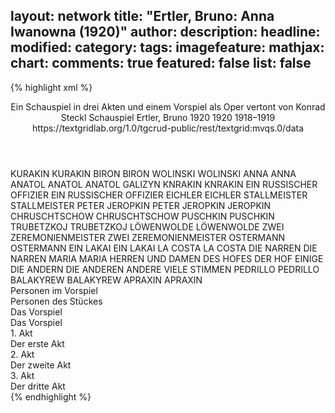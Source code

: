 layout: network
title: "Ertler, Bruno: Anna Iwanowna (1920)"
author:
description:
headline:
modified:
category:
tags:
imagefeature:
mathjax:
chart:
comments: true
featured: false
list: false
---
{% highlight xml %}
<?xml-model href="https://raw.githubusercontent.com/DLiNa/project/master/rules/lina.rnc"?><?xml-model href="https://raw.githubusercontent.com/DLiNa/project/master/rules/lina.sch"?>
<play xmlns="http://lina.digital">
  <header>
    <title>Anna Iwanowna</title>
    <subtitle>Ein Schauspiel in drei Akten und einem Vorspiel als Oper vertont von Konrad Steckl</subtitle>
    <genretitle>Schauspiel</genretitle>
    <author>Ertler, Bruno</author>
    <date type="print" when="1920">1920</date>
    <date type="premiere" when="1920">1920</date>
    <date type="written" when="1919">1918–1919</date>
    <source>https://textgridlab.org/1.0/tgcrud-public/rest/textgrid:mvqs.0/data</source>
  </header>
  <personae>
    <character>
      <name>KURAKIN</name>
      <alias xml:id="kurakin">
        <name>KURAKIN</name>
      </alias>
    </character>
    <character>
      <name>BIRON</name>
      <alias xml:id="biron">
        <name>BIRON</name>
      </alias>
    </character>
    <character>
      <name>WOLINSKI</name>
      <alias xml:id="wolinski">
        <name>WOLINSKI</name>
      </alias>
    </character>
    <character>
      <name>ANNA</name>
      <alias xml:id="anna">
        <name>ANNA</name>
      </alias>
    </character>
    <character>
      <name>ANATOL</name>
      <alias xml:id="anatol">
        <name>ANATOL</name>
      </alias>
      <alias xml:id="anatol_galizyn">
        <name>ANATOL GALIZYN</name>
      </alias>
    </character>
    <character>
      <name>KNRAKIN</name>
      <alias xml:id="knrakin">
        <name>KNRAKIN</name>
      </alias>
    </character>
    <character>
      <name>EIN RUSSISCHER OFFIZIER</name>
      <alias xml:id="ein_russischer_offizier">
        <name>EIN RUSSISCHER OFFIZIER</name>
      </alias>
    </character>
    <character>
      <name>EICHLER</name>
      <alias xml:id="eichler">
        <name>EICHLER</name>
      </alias>
    </character>
    <character>
      <name>STALLMEISTER</name>
      <alias xml:id="stallmeister">
        <name>STALLMEISTER</name>
      </alias>
    </character>
    <character>
      <name>PETER JEROPKIN</name>
      <alias xml:id="peter_jeropkin">
        <name>PETER JEROPKIN</name>
      </alias>
      <alias xml:id="jeropkin">
        <name>JEROPKIN</name>
      </alias>
    </character>
    <character>
      <name>CHRUSCHTSCHOW</name>
      <alias xml:id="chruschtschow">
        <name>CHRUSCHTSCHOW</name>
      </alias>
    </character>
    <character>
      <name>PUSCHKIN</name>
      <alias xml:id="puschkin">
        <name>PUSCHKIN</name>
      </alias>
    </character>
    <character>
      <name>TRUBETZKOJ</name>
      <alias xml:id="trubetzkoj">
        <name>TRUBETZKOJ</name>
      </alias>
    </character>
    <character>
      <name>LÖWENWOLDE</name>
      <alias xml:id="löwenwolde">
        <name>LÖWENWOLDE</name>
      </alias>
    </character>
    <character>
      <name>ZWEI ZEREMONIENMEISTER</name>
      <alias xml:id="zwei_zeremonienmeister">
        <name>ZWEI ZEREMONIENMEISTER</name>
      </alias>
    </character>
    <character>
      <name>OSTERMANN</name>
      <alias xml:id="ostermann">
        <name>OSTERMANN</name>
      </alias>
    </character>
    <character>
      <name>EIN LAKAI</name>
      <alias xml:id="ein_lakai">
        <name>EIN LAKAI</name>
      </alias>
    </character>
    <character>
      <name>LA COSTA</name>
      <alias xml:id="la_costa">
        <name>LA COSTA</name>
      </alias>
    </character>
    <character>
      <name>DIE NARREN</name>
      <alias xml:id="die_narren">
        <name>DIE NARREN</name>
      </alias>
    </character>
    <character>
      <name>MARIA</name>
      <alias xml:id="maria">
        <name>MARIA</name>
      </alias>
    </character>
    <character>
      <name>HERREN UND DAMEN DES HOFES</name>
      <alias xml:id="der_hof">
        <name>DER HOF</name>
      </alias>
      <alias xml:id="einige">
        <name>EINIGE</name>
      </alias>
      <alias xml:id="die_andern">
        <name>DIE ANDERN</name>
      </alias>
      <alias xml:id="die_anderen">
        <name>DIE ANDEREN</name>
      </alias>
      <alias xml:id="andere">
        <name>ANDERE</name>
      </alias>
      <alias xml:id="viele_stimmen">
        <name>VIELE STIMMEN</name>
      </alias>
    </character>
    <character>
      <name>PEDRILLO</name>
      <alias xml:id="pedrillo">
        <name>PEDRILLO</name>
      </alias>
    </character>
    <character>
      <name>BALAKYREW</name>
      <alias xml:id="balakyrew">
        <name>BALAKYREW</name>
      </alias>
    </character>
    <character>
      <name>APRAXIN</name>
      <alias xml:id="apraxin">
        <name>APRAXIN</name>
      </alias>
    </character>
  </personae>
  <text>
    <div>
      <head>Personen im Vorspiel</head>
    </div>
    <div>
      <head>Personen des Stückes</head>
    </div>
    <div>
      <head>Das Vorspiel</head>
      <div>
        <head>Das Vorspiel</head>
        <sp who="#kurakin">
          <amount n="73" unit="speech_acts"/>
          <amount n="989" unit="words"/>
          <amount n="58" unit="lines"/>
          <amount n="5075" unit="chars"/>
        </sp>
        <sp who="#biron">
          <amount n="68" unit="speech_acts"/>
          <amount n="665" unit="words"/>
          <amount n="48" unit="lines"/>
          <amount n="3330" unit="chars"/>
        </sp>
        <sp who="#wolinski">
          <amount n="82" unit="speech_acts"/>
          <amount n="1331" unit="words"/>
          <amount n="52" unit="lines"/>
          <amount n="7081" unit="chars"/>
        </sp>
        <sp who="#anna">
          <amount n="128" unit="speech_acts"/>
          <amount n="2784" unit="words"/>
          <amount n="84" unit="lines"/>
          <amount n="14073" unit="chars"/>
        </sp>
        <sp who="#anatol">
          <amount n="72" unit="speech_acts"/>
          <amount n="856" unit="words"/>
          <amount n="59" unit="lines"/>
          <amount n="4194" unit="chars"/>
        </sp>
        <sp who="#wolinski #biron">
          <amount n="1" unit="speech_acts"/>
        </sp>
        <sp who="#biron #kurakin">
          <amount n="1" unit="speech_acts"/>
        </sp>
        <sp who="#kurakin #anatol">
          <amount n="1" unit="speech_acts"/>
        </sp>
        <sp who="#knrakin">
          <amount n="1" unit="speech_acts"/>
          <amount n="3" unit="words"/>
          <amount n="1" unit="lines"/>
          <amount n="17" unit="chars"/>
        </sp>
        <sp who="#kurakin #biron">
          <amount n="1" unit="speech_acts"/>
          <amount n="5" unit="words"/>
          <amount n="1" unit="lines"/>
          <amount n="23" unit="chars"/>
        </sp>
        <sp who="#ein_russischer_offizier">
          <amount n="1" unit="speech_acts"/>
        </sp>
      </div>
    </div>
    <div>
      <head>1. Akt</head>
      <div>
        <head>Der erste Akt</head>
        <sp who="#eichler">
          <amount n="34" unit="speech_acts"/>
          <amount n="339" unit="words"/>
          <amount n="29" unit="lines"/>
          <amount n="1755" unit="chars"/>
        </sp>
        <sp who="#stallmeister">
          <amount n="9" unit="speech_acts"/>
          <amount n="131" unit="words"/>
          <amount n="5" unit="lines"/>
          <amount n="681" unit="chars"/>
        </sp>
        <sp who="#wolinski">
          <amount n="47" unit="speech_acts"/>
          <amount n="622" unit="words"/>
          <amount n="35" unit="lines"/>
          <amount n="3168" unit="chars"/>
        </sp>
        <sp who="#peter_jeropkin">
          <amount n="1" unit="speech_acts"/>
        </sp>
        <sp who="#jeropkin">
          <amount n="24" unit="speech_acts"/>
          <amount n="152" unit="words"/>
          <amount n="20" unit="lines"/>
          <amount n="789" unit="chars"/>
        </sp>
        <sp who="#kurakin">
          <amount n="19" unit="speech_acts"/>
          <amount n="314" unit="words"/>
          <amount n="13" unit="lines"/>
          <amount n="1637" unit="chars"/>
        </sp>
        <sp who="#chruschtschow #puschkin">
          <amount n="1" unit="speech_acts"/>
        </sp>
        <sp who="#chruschtschow">
          <amount n="2" unit="speech_acts"/>
          <amount n="13" unit="words"/>
          <amount n="2" unit="lines"/>
          <amount n="60" unit="chars"/>
        </sp>
        <sp who="#puschkin">
          <amount n="6" unit="speech_acts"/>
          <amount n="44" unit="words"/>
          <amount n="6" unit="lines"/>
          <amount n="225" unit="chars"/>
        </sp>
        <sp who="#trubetzkoj">
          <amount n="10" unit="speech_acts"/>
          <amount n="125" unit="words"/>
          <amount n="8" unit="lines"/>
          <amount n="644" unit="chars"/>
        </sp>
        <sp who="#eichler #stallmeister #jeropkin #kurakin #chruschtschow #puschkin #trubetzkoj #löwenwolde">
          <amount n="1" unit="speech_acts"/>
          <amount n="4" unit="words"/>
          <amount n="1" unit="lines"/>
          <amount n="12" unit="chars"/>
        </sp>
        <sp who="#löwenwolde">
          <amount n="3" unit="speech_acts"/>
          <amount n="21" unit="words"/>
          <amount n="3" unit="lines"/>
          <amount n="107" unit="chars"/>
        </sp>
        <sp who="#zwei_zeremonienmeister">
          <amount n="1" unit="speech_acts"/>
          <amount n="2" unit="words"/>
          <amount n="1" unit="lines"/>
          <amount n="10" unit="chars"/>
        </sp>
        <sp who="#eichler #stallmeister #wolinski #jeropkin #kurakin #chruschtschow #puschkin #trubetzkoj #löwenwolde">
          <amount n="1" unit="speech_acts"/>
          <amount n="4" unit="words"/>
          <amount n="1" unit="lines"/>
          <amount n="28" unit="chars"/>
        </sp>
        <sp who="#anna">
          <amount n="52" unit="speech_acts"/>
          <amount n="1095" unit="words"/>
          <amount n="33" unit="lines"/>
          <amount n="5294" unit="chars"/>
        </sp>
        <sp who="#biron">
          <amount n="12" unit="speech_acts"/>
          <amount n="443" unit="words"/>
          <amount n="6" unit="lines"/>
          <amount n="2228" unit="chars"/>
        </sp>
        <sp who="#anatol_galizyn">
          <amount n="1" unit="speech_acts"/>
          <amount n="60" unit="words"/>
          <amount n="285" unit="chars"/>
        </sp>
        <sp who="#anatol">
          <amount n="17" unit="speech_acts"/>
          <amount n="563" unit="words"/>
          <amount n="9" unit="lines"/>
          <amount n="2983" unit="chars"/>
        </sp>
      </div>
    </div>
    <div>
      <head>2. Akt</head>
      <div>
        <head>Der zweite Akt</head>
        <sp who="#kurakin">
          <amount n="30" unit="speech_acts"/>
          <amount n="925" unit="words"/>
          <amount n="21" unit="lines"/>
          <amount n="4391" unit="chars"/>
        </sp>
        <sp who="#ostermann">
          <amount n="42" unit="speech_acts"/>
          <amount n="348" unit="words"/>
          <amount n="39" unit="lines"/>
          <amount n="1707" unit="chars"/>
        </sp>
        <sp who="#ein_lakai">
          <amount n="1" unit="speech_acts"/>
          <amount n="2" unit="words"/>
          <amount n="1" unit="lines"/>
          <amount n="10" unit="chars"/>
        </sp>
        <sp who="#anna">
          <amount n="72" unit="speech_acts"/>
          <amount n="1909" unit="words"/>
          <amount n="44" unit="lines"/>
          <amount n="9444" unit="chars"/>
        </sp>
        <sp who="#biron">
          <amount n="20" unit="speech_acts"/>
          <amount n="535" unit="words"/>
          <amount n="11" unit="lines"/>
          <amount n="2802" unit="chars"/>
        </sp>
        <sp who="#wolinski">
          <amount n="40" unit="speech_acts"/>
          <amount n="1002" unit="words"/>
          <amount n="23" unit="lines"/>
          <amount n="5133" unit="chars"/>
        </sp>
        <sp who="#jeropkin #wolinski">
          <amount n="1" unit="speech_acts"/>
        </sp>
        <sp who="#trubetzkoj">
          <amount n="1" unit="speech_acts"/>
          <amount n="9" unit="words"/>
          <amount n="1" unit="lines"/>
          <amount n="64" unit="chars"/>
        </sp>
        <sp who="#jeropkin">
          <amount n="3" unit="speech_acts"/>
          <amount n="16" unit="words"/>
          <amount n="3" unit="lines"/>
          <amount n="64" unit="chars"/>
        </sp>
        <sp who="#eichler">
          <amount n="2" unit="speech_acts"/>
          <amount n="15" unit="words"/>
          <amount n="2" unit="lines"/>
          <amount n="89" unit="chars"/>
        </sp>
        <sp who="#puschkin">
          <amount n="4" unit="speech_acts"/>
          <amount n="19" unit="words"/>
          <amount n="4" unit="lines"/>
          <amount n="96" unit="chars"/>
        </sp>
        <sp who="#kurakin #wolinski #jeropkin #eichler #puschkin #chruschtschow">
          <amount n="3" unit="speech_acts"/>
          <amount n="8" unit="words"/>
          <amount n="2" unit="lines"/>
          <amount n="41" unit="chars"/>
        </sp>
        <sp who="#knrakin">
          <amount n="1" unit="speech_acts"/>
          <amount n="6" unit="words"/>
          <amount n="1" unit="lines"/>
          <amount n="31" unit="chars"/>
        </sp>
        <sp who="#chruschtschow">
          <amount n="1" unit="speech_acts"/>
          <amount n="2" unit="words"/>
          <amount n="1" unit="lines"/>
          <amount n="13" unit="chars"/>
        </sp>
      </div>
    </div>
    <div>
      <head>3. Akt</head>
      <div>
        <head>Der dritte Akt</head>
        <sp who="#anatol #ostermann">
          <amount n="1" unit="speech_acts"/>
          <amount n="17" unit="words"/>
          <amount n="1" unit="lines"/>
          <amount n="94" unit="chars"/>
        </sp>
        <sp who="#ostermann">
          <amount n="13" unit="speech_acts"/>
          <amount n="456" unit="words"/>
          <amount n="7" unit="lines"/>
          <amount n="2365" unit="chars"/>
        </sp>
        <sp who="#anatol">
          <amount n="58" unit="speech_acts"/>
          <amount n="1117" unit="words"/>
          <amount n="38" unit="lines"/>
          <amount n="5793" unit="chars"/>
        </sp>
        <sp who="#anna">
          <amount n="61" unit="speech_acts"/>
          <amount n="1591" unit="words"/>
          <amount n="37" unit="lines"/>
          <amount n="7955" unit="chars"/>
        </sp>
        <sp who="#wolinski">
          <amount n="44" unit="speech_acts"/>
          <amount n="757" unit="words"/>
          <amount n="26" unit="lines"/>
          <amount n="3871" unit="chars"/>
        </sp>
        <sp who="#kurakin">
          <amount n="23" unit="speech_acts"/>
          <amount n="401" unit="words"/>
          <amount n="16" unit="lines"/>
          <amount n="2063" unit="chars"/>
        </sp>
        <sp who="#einige">
          <amount n="1" unit="speech_acts"/>
          <amount n="4" unit="words"/>
          <amount n="1" unit="lines"/>
          <amount n="21" unit="chars"/>
        </sp>
        <sp who="#der_hof">
          <amount n="15" unit="speech_acts"/>
          <amount n="209" unit="words"/>
          <amount n="20" unit="lines"/>
          <amount n="1111" unit="chars"/>
        </sp>
        <sp who="#trubetzkoj">
          <amount n="7" unit="speech_acts"/>
          <amount n="88" unit="words"/>
          <amount n="6" unit="lines"/>
          <amount n="477" unit="chars"/>
        </sp>
        <sp who="#biron">
          <amount n="6" unit="speech_acts"/>
          <amount n="50" unit="words"/>
          <amount n="5" unit="lines"/>
          <amount n="238" unit="chars"/>
        </sp>
        <sp who="#puschkin">
          <amount n="6" unit="speech_acts"/>
          <amount n="35" unit="words"/>
          <amount n="6" unit="lines"/>
          <amount n="162" unit="chars"/>
        </sp>
        <sp who="#die_andern">
          <amount n="1" unit="speech_acts"/>
          <amount n="1" unit="words"/>
          <amount n="1" unit="lines"/>
          <amount n="5" unit="chars"/>
        </sp>
        <sp who="#eichler">
          <amount n="3" unit="speech_acts"/>
          <amount n="24" unit="words"/>
          <amount n="3" unit="lines"/>
          <amount n="98" unit="chars"/>
        </sp>
        <sp who="#chruschtschow">
          <amount n="1" unit="speech_acts"/>
          <amount n="4" unit="words"/>
          <amount n="1" unit="lines"/>
          <amount n="13" unit="chars"/>
        </sp>
        <sp who="#jeropkin">
          <amount n="6" unit="speech_acts"/>
          <amount n="30" unit="words"/>
          <amount n="4" unit="lines"/>
          <amount n="128" unit="chars"/>
        </sp>
        <sp who="#die_anderen">
          <amount n="1" unit="speech_acts"/>
          <amount n="7" unit="words"/>
          <amount n="1" unit="lines"/>
          <amount n="36" unit="chars"/>
        </sp>
        <sp who="#la_costa">
          <amount n="12" unit="speech_acts"/>
          <amount n="274" unit="words"/>
          <amount n="12" unit="lines"/>
          <amount n="1381" unit="chars"/>
        </sp>
        <sp who="#die_narren">
          <amount n="4" unit="speech_acts"/>
          <amount n="68" unit="words"/>
          <amount n="11" unit="lines"/>
          <amount n="337" unit="chars"/>
        </sp>
        <sp who="#maria">
          <amount n="23" unit="speech_acts"/>
          <amount n="323" unit="words"/>
          <amount n="17" unit="lines"/>
          <amount n="1553" unit="chars"/>
        </sp>
        <sp who="#viele_stimmen">
          <amount n="2" unit="speech_acts"/>
          <amount n="8" unit="words"/>
          <amount n="2" unit="lines"/>
          <amount n="41" unit="chars"/>
        </sp>
        <sp who="#die_narren #andere">
          <amount n="1" unit="speech_acts"/>
          <amount n="2" unit="words"/>
          <amount n="1" unit="lines"/>
          <amount n="16" unit="chars"/>
        </sp>
        <sp who="#der_hof">
          <amount n="3" unit="speech_acts"/>
          <amount n="7" unit="words"/>
          <amount n="2" unit="lines"/>
          <amount n="51" unit="chars"/>
        </sp>
        <sp who="#pedrillo">
          <amount n="1" unit="speech_acts"/>
          <amount n="5" unit="words"/>
          <amount n="1" unit="lines"/>
          <amount n="25" unit="chars"/>
        </sp>
        <sp who="#balakyrew">
          <amount n="1" unit="speech_acts"/>
          <amount n="3" unit="words"/>
          <amount n="1" unit="lines"/>
          <amount n="17" unit="chars"/>
        </sp>
        <sp who="#apraxin">
          <amount n="1" unit="speech_acts"/>
          <amount n="3" unit="words"/>
          <amount n="1" unit="lines"/>
          <amount n="26" unit="chars"/>
        </sp>
        <sp who="#löwenwolde #andere">
          <amount n="1" unit="speech_acts"/>
        </sp>
      </div>
    </div>
  </text>
</play>
{% endhighlight %}